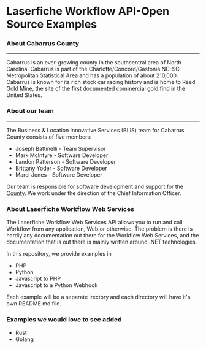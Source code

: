 # Laserfiche Workflow API-Open Source Examples

### About Cabarrus County
---
Cabarrus is an ever-growing county in the southcentral area of North Carolina. Cabarrus is part of the Charlotte/Concord/Gastonia NC-SC Metropolitan Statistical Area and has a population of about 210,000. Cabarrus is known for its rich stock car racing history and is home to Reed Gold Mine, the site of the first documented commercial gold find in the United States.

### About our team
---
The Business & Location Innovative Services (BLIS) team for Cabarrus County consists of five members:

+ Joseph Battinelli - Team Supervisor
+ Mark McIntyre - Software Developer
+ Landon Patterson - Software Developer
+ Brittany Yoder - Software Developer
+ Marci Jones - Software Developer

Our team is responsible for software development and support for the [County](https://www.cabarruscounty.us/departments/information-technology). We work under the direction of the Chief Information Officer.

### About Laserfiche Workflow Web Services

The Laserfiche Workflow Web Services API allows you to run and call Workflow from any application, Web or otherwise. The problem is there is hardly any documentation out there for the Workflow Web Services, and the documentation that is out there is mainly written around .NET technologies.

In this repository, we provide examples in

+ PHP
+ Python
+ Javascript to PHP
+ Javascript to a Python Webhook

Each example will be a separate irectory and each directory will have it's own README.md file.

### Examples we would love to see added

+ Rust
+ Golang
